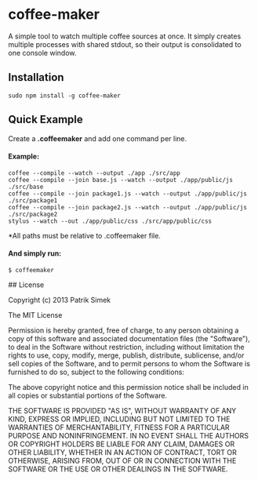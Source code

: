 # coffee-maker

A simple tool to watch multiple coffee sources at once. It simply creates multiple processes with shared stdout, so their output is consolidated to one console window.

## Installation

    sudo npm install -g coffee-maker

## Quick Example

Create a **.coffeemaker** and add one command per line.

#### Example:
```
coffee --compile --watch --output ./app ./src/app
coffee --compile --join base.js --watch --output ./app/public/js ./src/base
coffee --compile --join package1.js --watch --output ./app/public/js ./src/package1
coffee --compile --join package2.js --watch --output ./app/public/js ./src/package2
stylus --watch --out ./app/public/css ./src/app/public/css
```
*All paths must be relative to .coffeemaker file.

#### And simply run:

	$ coffeemaker

<a name="license" />
## License

Copyright (c) 2013 Patrik Simek

The MIT License

Permission is hereby granted, free of charge, to any person obtaining a copy of this software and associated documentation files (the "Software"), to deal in the Software without restriction, including without limitation the rights to use, copy, modify, merge, publish, distribute, sublicense, and/or sell copies of the Software, and to permit persons to whom the Software is furnished to do so, subject to the following conditions:

The above copyright notice and this permission notice shall be included in all copies or substantial portions of the Software.

THE SOFTWARE IS PROVIDED "AS IS", WITHOUT WARRANTY OF ANY KIND, EXPRESS OR IMPLIED, INCLUDING BUT NOT LIMITED TO THE WARRANTIES OF MERCHANTABILITY, FITNESS FOR A PARTICULAR PURPOSE AND NONINFRINGEMENT. IN NO EVENT SHALL THE AUTHORS OR COPYRIGHT HOLDERS BE LIABLE FOR ANY CLAIM, DAMAGES OR OTHER LIABILITY, WHETHER IN AN ACTION OF CONTRACT, TORT OR OTHERWISE, ARISING FROM, OUT OF OR IN CONNECTION WITH THE SOFTWARE OR THE USE OR OTHER DEALINGS IN THE SOFTWARE.
